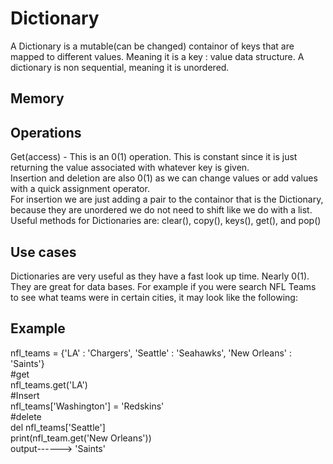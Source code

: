 <h1>Dictionary</h1>
<p1> A Dictionary is a mutable(can be changed) containor of keys that are mapped to different values. Meaning it is a key : value data structure. A dictionary is non sequential, meaning it is unordered.</p1>
<h2> Memory</h2>
<h2> Operations </h2>
<p1>Get(access) - This is an 0(1) operation. This is constant since it is just returning the value associated with whatever key is given.
<br/> Insertion and deletion are also 0(1) as we can change values or add values with a quick  assignment operator. <br/> For insertion we are just adding a pair to the containor that is the Dictionary, because they are unordered we do not need to shift like we do with a list. <br/> Useful methods for Dictionaries are: clear(), copy(), keys(), get(), and pop()</p1>
<h2> Use cases </h2>
<p1> Dictionaries are very useful as they have a fast look up time. Nearly 0(1). They are great for data bases. For example if you were search NFL Teams to see what teams were in certain cities, it may look like the following:
<h2> Example </h2>
<p1> nfl_teams = {'LA' : 'Chargers', 'Seattle' : 'Seahawks', 'New Orleans' : 'Saints'} <br/> #get <br/> nfl_teams.get('LA') <br/> #Insert <br/> nfl_teams['Washington'] = 'Redskins' <br/> #delete <br/> del nfl_teams['Seattle']</p1>
  <br/><p2> print(nfl_team.get('New Orleans')) <br/> output------> 'Saints'</p2>
